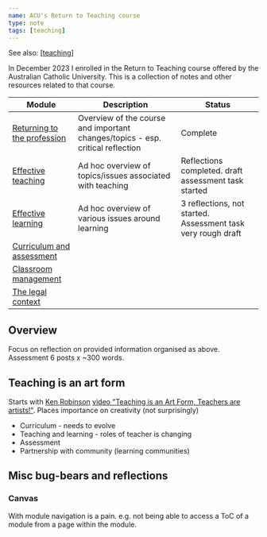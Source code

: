 ```yaml
---
name: ACU's Return to Teaching course
type: note
tags: [teaching]
---
```


See also: [[teaching]]

In December 2023 I enrolled in the Return to Teaching course offered by the Australian Catholic University. This is a collection of notes and other resources related to that course.

| Module | Description | Status |
| --- | --- | --- |
| [Returning to the profession](returning-to-the-profession.md) | Overview of the course and important changes/topics - esp. critical reflection | Complete |
| [Effective teaching](effective-teaching.md) | Ad hoc overview of topics/issues associated with teaching |	Reflections completed. draft assessment task started |
| [Effective learning](effective-learning.md) | Ad hoc overview of various issues around learning | 3 reflections, not started. Assessment task very rough draft |
| [Curriculum and assessment](curriculum-and-assessment.md) | | |
| [Classroom management](classroom-management.md) | | |
| [The legal context](the-legal-context.md) | | |




## Overview

Focus on reflection on provided information organised as above. Assessment 6 posts x ~300 words.


## Teaching is an art form

Starts with [Ken Robinson](https://en.wikipedia.org/wiki/Ken_Robinson_(educationalist)) [video "Teaching is an Art Form, Teachers are artists!"](https://www.youtube.com/watch?v=Jd9zlxuNDFg&t=68s).  Places importance on creativity (not surprisingly)

- Curriculum - needs to evolve
- Teaching and learning - roles of teacher is changing
- Assessment
- Partnership with community (learning communities) 

## Misc bug-bears and reflections

### Canvas

With module navigation is a pain. e.g. not being able to access a ToC of a module from a page within the module.


[//begin]: # "Autogenerated link references for markdown compatibility"
[teaching]: ..%2Fteaching "Teaching"
[//end]: # "Autogenerated link references"